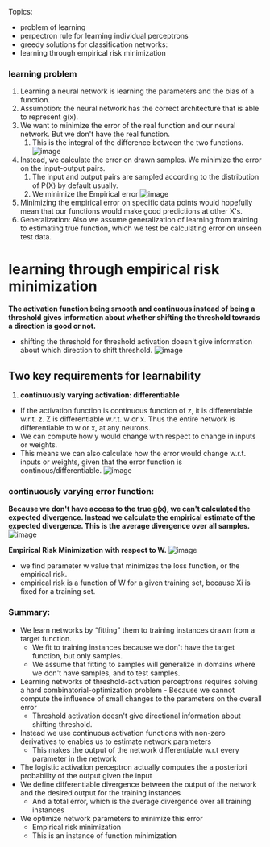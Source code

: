 Topics:
- problem of learning
- perpectron rule for learning individual perceptrons
- greedy solutions for classification networks:
- learning through empirical risk minimization

### learning problem
1. Learning a neural network is learning the parameters and the bias of a function.
2. Assumption: the neural network has the correct architecture that is able to represent g(x).
3. We want to minimize the error of the real function and our neural network. But we don't have the real function. 
	1. This is the integral of the difference between the two functions.
![image](<Pasted image 20240519184953.png>)
4. Instead, we calculate the error on drawn samples. We minimize the error on the input-output pairs.
	1. The input and output pairs are sampled according to the distribution of P(X) by default usually.
	2. We minimize the Empirical error
![image](<Pasted image 20240519185215.png>)
5. Minimizing the empirical error on specific data points would hopefully mean that our functions would make good predictions at other X's.
6. Generalization: Also we assume generalization of learning from training to estimating true function, which we test be calculating error on unseen test data.
# learning through empirical risk minimization

**The activation function being smooth and continuous instead of being a threshold gives information about whether shifting the threshold towards a direction is good or not.**
- shifting the threshold for threshold activation doesn't give information about which direction to shift threshold.
![image](<Pasted image 20240519210155.png>)

## Two key requirements for learnability
1. **continuously varying activation: differentiable**
- If the activation function is continuous function of z, it is differentiable w.r.t. z. Z is differentiable w.r.t. w or x. Thus the entire network is differentiable to w or x, at any neurons.
- We can compute how y would change with respect to change in inputs or weights.
- This means we can also calculate how the error would change w.r.t. inputs or weights, given that the error function is continous/differentiable.
![image](<Pasted image 20240519210507.png>)

### continuously varying error function:
**Because we don't have access to the true g(x), we can't calculated the expected divergence. Instead we calculate the empirical estimate of the expected divergence. This is the average divergence over all samples.**
![image](<Pasted image 20240519213212.png>)


**Empirical Risk Minimization with respect to W.**
![image](<Pasted image 20240519213419.png>)
- we find parameter w value that minimizes the loss function, or the empirical risk. 
- empirical risk is a function of W for a given training set, because Xi is fixed for a training set.

### Summary:
- We learn networks by “fitting” them to training instances drawn from a target function.
	- We fit to training instances because we don't have the target function, but only samples.
	- We assume that fitting to samples will generalize in domains where we don't have samples, and to test samples.
- Learning networks of threshold-activation perceptrons requires solving a hard combinatorial-optimization problem - Because we cannot compute the influence of small changes to the parameters on the overall error
	- Threshold activation doesn't give directional information about shifting threshold.
- Instead we use continuous activation functions with non-zero derivatives to enables us to estimate network parameters 
	- This makes the output of the network differentiable w.r.t every parameter in the network
- The logistic activation perceptron actually computes the a posteriori probability of the output given the input 
- We define differentiable divergence between the output of the network and the desired output for the training instances 
	- And a total error, which is the average divergence over all training instances 
- We optimize network parameters to minimize this error 
	- Empirical risk minimization 
	- This is an instance of function minimization
